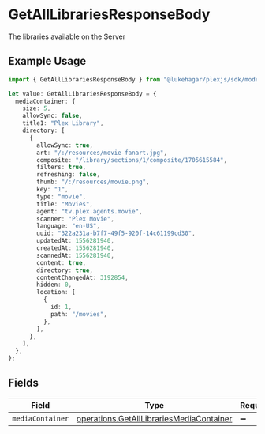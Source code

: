 # GetAllLibrariesResponseBody

The libraries available on the Server

## Example Usage

```typescript
import { GetAllLibrariesResponseBody } from "@lukehagar/plexjs/sdk/models/operations";

let value: GetAllLibrariesResponseBody = {
  mediaContainer: {
    size: 5,
    allowSync: false,
    title1: "Plex Library",
    directory: [
      {
        allowSync: true,
        art: "/:/resources/movie-fanart.jpg",
        composite: "/library/sections/1/composite/1705615584",
        filters: true,
        refreshing: false,
        thumb: "/:/resources/movie.png",
        key: "1",
        type: "movie",
        title: "Movies",
        agent: "tv.plex.agents.movie",
        scanner: "Plex Movie",
        language: "en-US",
        uuid: "322a231a-b7f7-49f5-920f-14c61199cd30",
        updatedAt: 1556281940,
        createdAt: 1556281940,
        scannedAt: 1556281940,
        content: true,
        directory: true,
        contentChangedAt: 3192854,
        hidden: 0,
        location: [
          {
            id: 1,
            path: "/movies",
          },
        ],
      },
    ],
  },
};
```

## Fields

| Field                                                                                                       | Type                                                                                                        | Required                                                                                                    | Description                                                                                                 |
| ----------------------------------------------------------------------------------------------------------- | ----------------------------------------------------------------------------------------------------------- | ----------------------------------------------------------------------------------------------------------- | ----------------------------------------------------------------------------------------------------------- |
| `mediaContainer`                                                                                            | [operations.GetAllLibrariesMediaContainer](../../../sdk/models/operations/getalllibrariesmediacontainer.md) | :heavy_minus_sign:                                                                                          | N/A                                                                                                         |